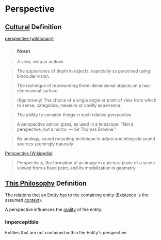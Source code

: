 # Perspective

## [Cultural](./culture.md) Definition

<a href="http://en.wiktionary.org/wiki/perspective" target="_blank">perspective (wiktionary)</a>

> ### Noun

> A view, vista or outlook.

> The appearance of depth in objects, especially as perceived using binocular vision.

> The technique of representing three-dimensional objects on a two-dimensional surface.

> (figuratively) The choice of a single angle or point of view from which to sense, categorize, measure or codify experience.

> The ability to consider things in such relative perspective

> A perspective optical glass, as used in a telescope. "Not a perspective, but a mirror. — Sir Thomas Browne."

> By analogy, sound recording technique to adjust and integrate sound sources seemingly naturally

<a href="https://en.wikipedia.org/wiki/Perspective" target="_blank">Perspective (Wikipedia)</a>

> Perspectivity, the formation of an image in a picture plane of a scene viewed from a fixed point, and its modelization in geometry

## [This Philosophy](./this-philosophy.md) Definition

The relations that an [Entity](./entity.md) has to the containing entity ([Existence](./existence.md) is the assumed [context](./context.md)).

A perspective influences the [reality](./reality.md) of the entity.

### Imperceptible

Entities that are not contained within the Entity's perspective.
